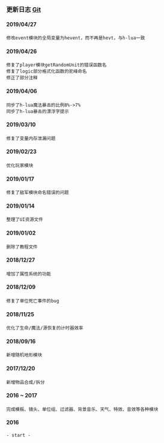 ### 更新日志 <a href="https://gitlab.com/h-w3x/h-vjass" target="_blank">Git</a>

#### 2019/04/27
    修改event模块的全局变量为hevent，而不再是hevt，与h-lua一致
#### 2019/04/26
    修复了player模块getRandomUnit的错误函数名
    修复了logic部分格式化函数的驼峰命名
    修正了部分注释
#### 2019/04/06
    同步了h-lua魔法暴击的比例8%->7%
    同步了h-lua暴击的漂浮字提示
#### 2019/03/10
    修复了变量内存泄漏问题
#### 2019/02/23
    优化玩家模块
#### 2019/01/17
    修复了敌军模块命名错误的问题
#### 2019/01/14
    整理了UI资源文件
#### 2019/01/02
    删除了教程文件
#### 2018/12/27
    增加了属性系统的功能
#### 2018/12/09
    修复了单位死亡事件的bug
#### 2018/11/25
    优化了生命/魔法/源恢复的计时器效率
#### 2018/09/16
    新增随机地形模块
#### 2017/12/20
    新增物品合成/拆分
#### 2016 ~ 2017
    完成模板、镜头、单位组、过滤器、背景音乐、天气、特效、音效等各种模块
#### 2016
    - start -